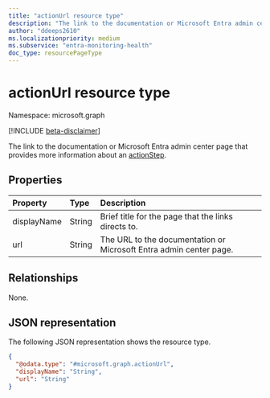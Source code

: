 ```yaml
---
title: "actionUrl resource type"
description: "The link to the documentation or Microsoft Entra admin center page that provides more information about an actionStep."
author: "ddeeps2610"
ms.localizationpriority: medium
ms.subservice: "entra-monitoring-health"
doc_type: resourcePageType
---
```


# actionUrl resource type

Namespace: microsoft.graph

[!INCLUDE [beta-disclaimer](../../includes/beta-disclaimer.md)]

The link to the documentation or Microsoft Entra admin center page that provides more information about an [actionStep](../resources/actionstep.md).

## Properties
|Property|Type|Description|
|:---|:---|:---|
|displayName|String|Brief title for the page that the links directs to.|
|url|String|The URL to the documentation or Microsoft Entra admin center page.|

## Relationships
None.

## JSON representation
The following JSON representation shows the resource type.
<!-- {
  "blockType": "resource",
  "@odata.type": "microsoft.graph.actionUrl"
}
-->
``` json
{
  "@odata.type": "#microsoft.graph.actionUrl",
  "displayName": "String",
  "url": "String"
}
```

